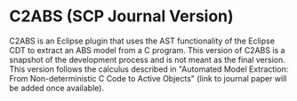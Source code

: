 # C2ABS (SCP Journal Version)
C2ABS is an Eclipse plugin that uses the AST functionality of the Eclipse CDT to extract an ABS model from a C program.
This version of C2ABS is a snapshot of the development process and is not meant as the final version.
This version follows the calculus described in "Automated Model Extraction: From Non-deterministic C Code to Active Objects" (link to journal paper will be added once available).
